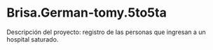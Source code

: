 # Brisa.German-tomy.5to5ta
Descripción del proyecto: registro de las personas que ingresan a un hospital saturado.

